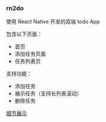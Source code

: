 ### rn2do

使用 React Native 开发的双端 todo App

包含以下页面：
- 首页
- 添加任务页面
- 任务列表页

支持功能：
- 添加任务
- 展示任务（支持长列表滚动）
- 删除任务

[细节展示](https://wanxiankai.notion.site/rn2do-109c0aa3d7b34dff821efe1bdcfee55f)





